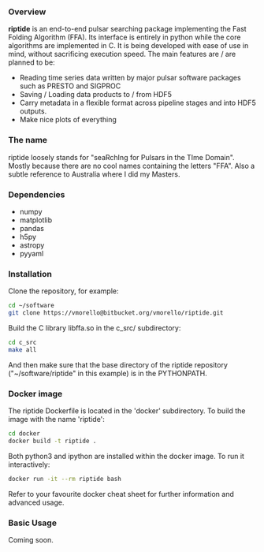 ### Overview

__riptide__ is an end-to-end pulsar searching package implementing the Fast Folding Algorithm (FFA). Its interface is entirely in python while the core algorithms are implemented in C. It is being developed with ease of use in mind, without sacrificing execution speed. The main features are / are planned to be:

- Reading time series data written by major pulsar software packages such as PRESTO and SIGPROC
- Saving / Loading data products to / from HDF5
- Carry metadata in a flexible format across pipeline stages and into HDF5 outputs.
- Make nice plots of everything

### The name

riptide loosely stands for "seaRchIng for Pulsars in the TIme Domain". Mostly because there are no cool names containing the letters "FFA". Also a subtle reference to Australia where I did my Masters.

### Dependencies

* numpy
* matplotlib
* pandas
* h5py
* astropy
* pyyaml

### Installation

Clone the repository, for example:
```bash
cd ~/software
git clone https://vmorello@bitbucket.org/vmorello/riptide.git
```

Build the C library libffa.so in the c_src/ subdirectory:

```bash
cd c_src
make all
```

And then make sure that the base directory of the riptide repository ("~/software/riptide" in this example) is in the PYTHONPATH.


### Docker image

The riptide Dockerfile is located in the 'docker' subdirectory. To build the image with the name 'riptide':

```bash
cd docker
docker build -t riptide .
```

Both python3 and ipython are installed within the docker image. To run it interactively:

```bash
docker run -it --rm riptide bash
```

Refer to your favourite docker cheat sheet for further information and advanced usage.


### Basic Usage

Coming soon.
